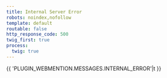 ```yaml
---
title: Internal Server Error
robots: noindex,nofollow
template: default
routable: false
http_response_code: 500
twig_first: true
process:
  twig: true
---
```


{{ 'PLUGIN_WEBMENTION.MESSAGES.INTERNAL_ERROR'|t }}

